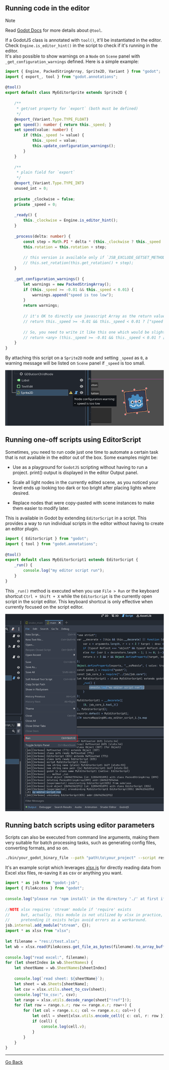 
## Running code in the editor

> [!NOTE] 
> Read [Godot Docs](https://docs.godotengine.org/en/stable/tutorials/plugins/running_code_in_the_editor.html#what-is-tool) for more details about `@tool`.


If a GodotJS class is annotated with `tool()`, it'll be instantiated in the editor. Check `Engine.is_editor_hint()` in the script to check if it's running in the editor.  
It's also possible to show warnings on a `Node` on `Scene` panel with `_get_configuration_warnings` defined. Here is a simple example:

```ts
import { Engine, PackedStringArray, Sprite2D, Variant } from "godot";
import { export_, tool } from "godot.annotations";

@tool()
export default class MyEditorSprite extends Sprite2D {

    /**
     * get/set property for `export` (both must be defined)
     */
    @export_(Variant.Type.TYPE_FLOAT)
    get speed(): number { return this._speed; }
    set speed(value: number) {
        if (this._speed != value) {
            this._speed = value;
            this.update_configuration_warnings();
        }
    }

    /**
     * plain field for `export`
     */
    @export_(Variant.Type.TYPE_INT)
    unused_int = 0;

    private _clockwise = false;
    private _speed = 0;

    _ready() {
        this._clockwise = Engine.is_editor_hint();
    }

    _process(delta: number) {
        const step = Math.PI * delta * (this._clockwise ? this._speed : -this._speed);
        this.rotation = this.rotation + step;

        // this version is available only if `JSB_EXCLUDE_GETSET_METHODS` is disabled on your side
        // this.set_rotation(this.get_rotation() + step);
    }

    _get_configuration_warnings() {
        let warnings = new PackedStringArray();
        if (this._speed >= -0.01 && this._speed < 0.01) {
            warnings.append("speed is too low");
        }
        return warnings;

        // it's OK to directly use javascript Array as the return value (except the complains from ts compiler):
        // return this._speed >= -0.01 && this._speed < 0.01 ? ["speed is too low"] : [];
        
        // So, you need to write it like this one which would be slightly ugly:
        // return <any> (this._speed >= -0.01 && this._speed < 0.01 ? ["speed is too low"] : []);
    }
}
```

By attaching this script on a `Sprite2D` node and setting `_speed` as `0`, a warning message will be listed on `Scene` panel if `_speed` is too small.

![show warnings on node](./assets/update_configuration_warnings.png)


## Running one-off scripts using EditorScript
Sometimes, you need to run code just one time to automate a certain task that is not available in the editor out of the box. Some examples might be:

- Use as a playground for `GodotJS` scripting without having to run a project. print() output is displayed in the editor Output panel.

- Scale all light nodes in the currently edited scene, as you noticed your level ends up looking too dark or too bright after placing lights where desired.

- Replace nodes that were copy-pasted with scene instances to make them easier to modify later.

This is available in Godot by extending `EditorScript` in a script. This provides a way to run individual scripts in the editor without having to create an editor plugin.

```ts 
import { EditorScript } from "godot";
import { tool } from "godot.annotations";

@tool()
export default class MyEditorScript1 extends EditorScript {
    _run() {
        console.log("my editor script run");
    }
}
```

This `_run()` method is executed when you use `File > Run` or the keyboard shortcut `Ctrl + Shift + X` while the `EditorScript` is the currently open script in the script editor. This keyboard shortcut is only effective when currently focused on the script editor.

![run_editor_script.png](./assets/run_editor_script.png)

## Running batch scripts using editor parameters
Scripts can also be executed from command line arguments, making them very suitable for batch processing tasks, such as generating config files, converting formats, and so on.

```sh
./bin/your_godot_binary_file --path "path\to\your_project" --script res://tests/read_xlsx.ts
```

It's an example script which leverages [xlsx.js](https://www.npmjs.com/package/xlsx) for directly reading data from Excel xlsx files, re-saving it as csv or anything you want.

```ts
import * as jsb from "godot-jsb";
import { FileAccess } from "godot";

console.log("please run 'npm install' in the directory './' at first if 'xlsx' module can not be resolved");

//NOTE xlsx requires 'stream' module if 'require' exists
//     but, actually, this module is not utilized by xlsx in practice, 
//     pretending it exists helps avoid errors as a workaround.
jsb.internal.add_module("stream", {});
import * as xlsx from "xlsx";

let filename = "res://test.xlsx";
let wb = xlsx.read(FileAccess.get_file_as_bytes(filename).to_array_buffer(), { type: "buffer" });

console.log("read excel:", filename);
for (let sheetIndex in wb.SheetNames) {
    let sheetName = wb.SheetNames[sheetIndex]

    console.log(`read sheet: ${sheetName}`);
    let sheet = wb.Sheets[sheetName];
    let csv = xlsx.utils.sheet_to_csv(sheet);
    console.log("to_csv:", csv);
    let range = xlsx.utils.decode_range(sheet["!ref"]!);
    for (let row = range.s.r; row <= range.e.r; row++) {
        for (let col = range.s.c; col <= range.e.c; col++) {
            let cell = sheet[xlsx.utils.encode_cell({ c: col, r: row })];
            if (cell) {
                console.log(cell.v);
            }
        }
    }
}

```

---

[Go Back](../README.md)
